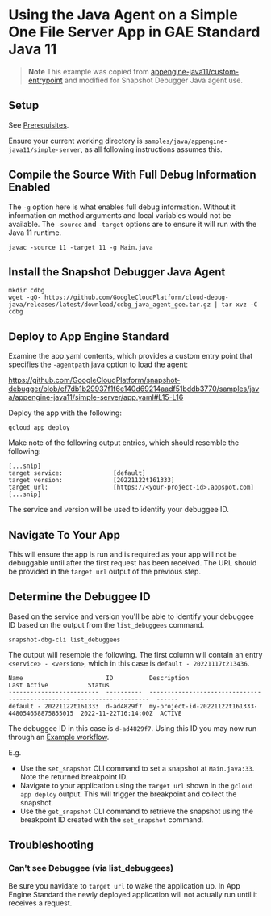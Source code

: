 # Using the Java Agent on a Simple One File Server App in GAE Standard Java 11

> **Note**
> This example was copied from
> [appengine-java11/custom-entrypoint](https://github.com/GoogleCloudPlatform/java-docs-samples/blob/main/appengine-java11/custom-entrypoint)
> and modified for Snapshot Debugger Java agent use.


## Setup
See [Prerequisites](../README.md#Prerequisites).

Ensure your current working directory is
`samples/java/appengine-java11/simple-server`, as all following instructions
assumes this.

## Compile the Source With Full Debug Information Enabled

The `-g` option here is what enables full debug information. Without it
information on method arguments and local variables would not be available. The
`-source` and `-target` options are to ensure it will run with the Java 11
runtime.

```
javac -source 11 -target 11 -g Main.java
```

## Install the Snapshot Debugger Java Agent

```
mkdir cdbg
wget -qO- https://github.com/GoogleCloudPlatform/cloud-debug-java/releases/latest/download/cdbg_java_agent_gce.tar.gz | tar xvz -C cdbg
```

## Deploy to App Engine Standard

Examine the app.yaml contents, which provides a custom entry point that
specifies the `-agentpath` java option to load the agent:

https://github.com/GoogleCloudPlatform/snapshot-debugger/blob/ef7db1b29937f1f6e140d69214aadf51bddb3770/samples/java/appengine-java11/simple-server/app.yaml#L15-L16

Deploy the app with the following:

```
gcloud app deploy
```

Make note of the following output entries, which should resemble the following:

```
[...snip]
target service:              [default]
target version:              [20221122t161333]
target url:                  [https://<your-project-id>.appspot.com]
[...snip]
```

The service and version will be used to identify your debuggee ID.

## Navigate To Your App

This will ensure the app is run and is required as your app will not be
debuggable until after the first request has been received.  The URL should be
provided in the `target url` output of the previous step.

## Determine the Debuggee ID

Based on the service and version you'll be able to identify your debuggee ID
based on the output from the `list_debuggees` command.

```
snapshot-dbg-cli list_debuggees
```

The output will resemble the following. The first column will contain an entry
`<service> - <version>`, which in this case is `default - 20221117t213436`.

```
Name                       ID          Description                                       Last Active           Status
-------------------------  ----------  ------------------------------------------------  --------------------  ------
default - 20221122t161333  d-ad4829f7  my-project-id-20221122t161333-448054658875855015  2022-11-22T16:14:00Z  ACTIVE
```

The debuggee ID in this case is  `d-ad4829f7`. Using this ID you may now run
through an [Example workflow](../../../../README.md#example-workflow).

E.g.
*    Use the `set_snapshot` CLI command to set a snapshot at `Main.java:33`. Note
     the returned breakpoint ID.
*    Navigate to your application using the `target url` shown in the `gcloud
     app deploy` output. This will trigger the breakpoint and collect the snapshot.
*    Use the `get_snapshot` CLI command to retrieve the snapshot using the
     breakpoint ID created with the `set_snapshot` command.

## Troubleshooting

### Can't see Debuggee (via list_debuggees)

Be sure you navidate to `target url` to wake the application up.  In App
Engine Standard the newly deployed application will not actually run until it
receives a request.
